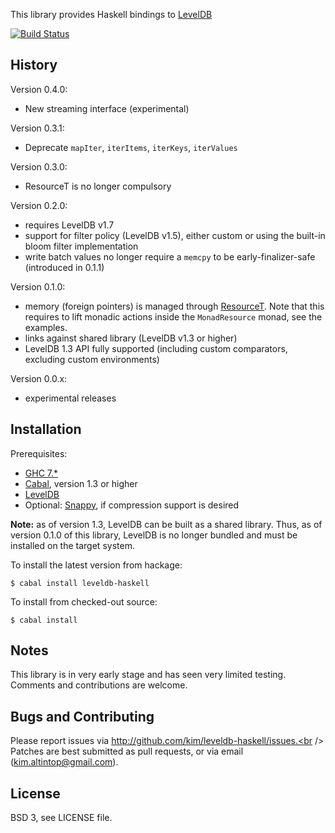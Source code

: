This library provides Haskell bindings to
[LevelDB](http://leveldb.googlecode.com)

[![Build Status](https://secure.travis-ci.org/kim/leveldb-haskell.png)](http://travis-ci.org/kim/leveldb-haskell)

## History

Version 0.4.0:

* New streaming interface (experimental)

Version 0.3.1:

* Deprecate `mapIter`, `iterItems`, `iterKeys`, `iterValues`

Version 0.3.0:

* ResourceT is no longer compulsory

Version 0.2.0:

* requires LevelDB v1.7
* support for filter policy (LevelDB v1.5), either custom or using the built-in
  bloom filter implementation
* write batch values no longer require a `memcpy` to be early-finalizer-safe
  (introduced in 0.1.1)

Version 0.1.0:

* memory (foreign pointers) is managed through
  [ResourceT](http://hackage.haskell.org/package/resourcet). Note that this
  requires to lift monadic actions inside the `MonadResource` monad, see the
  examples.
* links against shared library (LevelDB v1.3 or higher)
* LevelDB 1.3 API fully supported (including custom comparators, excluding
  custom environments)

Version 0.0.x:

* experimental releases

## Installation

Prerequisites:

* [GHC 7.*](http://www.haskell.org/ghc)
* [Cabal](http://www.haskell.org/cabal), version 1.3 or higher
* [LevelDB](http://code.google.com/p/leveldb)
* Optional: [Snappy](http://code.google.com/p/snappy),
  if compression support is desired

**Note:** as of version 1.3, LevelDB can be built as a shared library. Thus, as
of version 0.1.0 of this library, LevelDB is no longer bundled and must be
installed on the target system.

To install the latest version from hackage:

```shell
$ cabal install leveldb-haskell
```

To install from checked-out source:

```shell
$ cabal install
```

## Notes

This library is in very early stage and has seen very limited testing. Comments
and contributions are welcome.

## Bugs and Contributing

Please report issues via http://github.com/kim/leveldb-haskell/issues.<br />
Patches are best submitted as pull requests, or via email
(kim.altintop@gmail.com).

## License

BSD 3, see LICENSE file.
